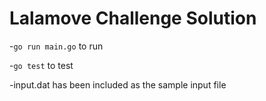 # Lalamove Challenge Solution

-`go run main.go` to run

-`go test` to test

-input.dat has been included as the sample input file